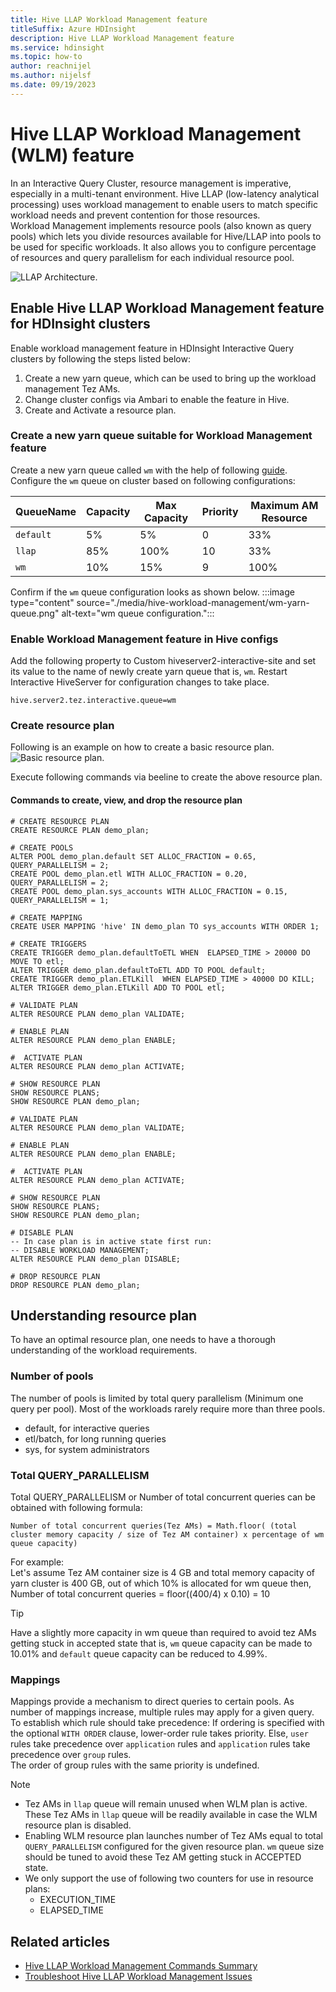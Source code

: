 ```yaml
---
title: Hive LLAP Workload Management feature
titleSuffix: Azure HDInsight
description: Hive LLAP Workload Management feature
ms.service: hdinsight
ms.topic: how-to
author: reachnijel
ms.author: nijelsf
ms.date: 09/19/2023
---
```


# Hive LLAP Workload Management (WLM) feature
In an Interactive Query Cluster, resource management is imperative, especially in a multi-tenant environment. Hive LLAP (low-latency analytical processing) uses workload management to enable users to match specific workload needs and prevent contention for those resources. <br> 
Workload Management implements resource pools (also known as query pools) which lets you divide resources available for Hive/LLAP into pools to be used for specific workloads.
It also allows you to configure percentage of resources and query parallelism for each individual resource pool.

![`LLAP Architecture.`](./media/hive-workload-management/llap-architecture.png)

## Enable Hive LLAP Workload Management feature for HDInsight clusters

Enable workload management feature in HDInsight Interactive Query clusters by following the steps listed below:
1. Create a new yarn queue, which can be used to bring up the workload management Tez AMs.
2. Change cluster configs via Ambari to enable the feature in Hive.
3. Create and Activate a resource plan.

### Create a new yarn queue suitable for Workload Management feature
Create a new yarn queue called `wm` with the help of following [guide](../hdinsight-troubleshoot-yarn.md).
Configure the `wm` queue on cluster based on following configurations:

| QueueName   | Capacity | Max Capacity | Priority | Maximum AM Resource |
|------------|---------|--------------|----------|---------------------|
| `default`   | 5%       | 5%           | 0        | 33%                 |
| `llap`      | 85%      | 100%         | 10       | 33%                 |
| `wm`        | 10%      | 15%          | 9        | 100%                |

Confirm if the `wm` queue configuration looks as shown below.
:::image type="content" source="./media/hive-workload-management/wm-yarn-queue.png" alt-text="wm queue configuration.":::

### Enable Workload Management feature in Hive configs
Add the following property to Custom hiveserver2-interactive-site and set its value to the name of newly create yarn queue that is, `wm`. Restart Interactive HiveServer for configuration changes to take place.
```
hive.server2.tez.interactive.queue=wm
```

### Create resource plan
Following is an example on how to create a basic resource plan.
![`Basic resource plan.`](./media/hive-workload-management/wlm-resourceplan.jpg)

Execute following commands via beeline to create the above resource plan.

#### Commands to create, view, and drop the resource plan
```hql
# CREATE RESOURCE PLAN
CREATE RESOURCE PLAN demo_plan;

# CREATE POOLS
ALTER POOL demo_plan.default SET ALLOC_FRACTION = 0.65, QUERY_PARALLELISM = 2;
CREATE POOL demo_plan.etl WITH ALLOC_FRACTION = 0.20, QUERY_PARALLELISM = 2;
CREATE POOL demo_plan.sys_accounts WITH ALLOC_FRACTION = 0.15, QUERY_PARALLELISM = 1;

# CREATE MAPPING
CREATE USER MAPPING 'hive' IN demo_plan TO sys_accounts WITH ORDER 1;
 
# CREATE TRIGGERS
CREATE TRIGGER demo_plan.defaultToETL WHEN  ELAPSED_TIME > 20000 DO MOVE TO etl;
ALTER TRIGGER demo_plan.defaultToETL ADD TO POOL default;
CREATE TRIGGER demo_plan.ETLKill  WHEN ELAPSED_TIME > 40000 DO KILL;
ALTER TRIGGER demo_plan.ETLKill ADD TO POOL etl;

# VALIDATE PLAN
ALTER RESOURCE PLAN demo_plan VALIDATE;

# ENABLE PLAN
ALTER RESOURCE PLAN demo_plan ENABLE;

#  ACTIVATE PLAN
ALTER RESOURCE PLAN demo_plan ACTIVATE;

# SHOW RESOURCE PLAN
SHOW RESOURCE PLANS;
SHOW RESOURCE PLAN demo_plan;

# VALIDATE PLAN
ALTER RESOURCE PLAN demo_plan VALIDATE;

# ENABLE PLAN
ALTER RESOURCE PLAN demo_plan ENABLE;

#  ACTIVATE PLAN
ALTER RESOURCE PLAN demo_plan ACTIVATE;

# SHOW RESOURCE PLAN
SHOW RESOURCE PLANS;
SHOW RESOURCE PLAN demo_plan;

# DISABLE PLAN
-- In case plan is in active state first run:
-- DISABLE WORKLOAD MANAGEMENT;
ALTER RESOURCE PLAN demo_plan DISABLE;

# DROP RESOURCE PLAN
DROP RESOURCE PLAN demo_plan;
```

## Understanding resource plan
To have an optimal resource plan, one needs to have a thorough understanding of the workload requirements.

### Number of pools
The number of pools is limited by total query parallelism (Minimum one query per pool).
Most of the workloads rarely require more than three pools. 
- default, for interactive queries 
- etl/batch, for long running queries
- sys, for system administrators

### Total QUERY_PARALLELISM
Total QUERY_PARALLELISM or Number of total concurrent queries can be obtained with following formula:

```
Number of total concurrent queries(Tez AMs) = Math.floor( (total cluster memory capacity / size of Tez AM container) x percentage of wm queue capacity)
```

For example: <br/>
Let's assume Tez AM container size is 4 GB and total memory capacity of yarn cluster is 400 GB, out of which 10% is allocated for wm queue then, <br/>
Number of total concurrent queries = floor((400/4) x 0.10) = 10

> [!Tip]
> Have a slightly more capacity in wm queue than required to avoid tez AMs getting stuck in accepted state that is, `wm` queue capacity can be made to 10.01% and `default` queue capacity can be reduced to 4.99%.

### Mappings
Mappings provide a mechanism to direct queries to certain pools. As number of mappings increase, multiple rules may apply for a given query. To establish which rule should take precedence:
If ordering is specified with the optional `WITH ORDER` clause, lower-order rule takes priority. Else, `user` rules take precedence over `application` rules and `application` rules take precedence over `group` rules. <br/>
The order of group rules with the same priority is undefined.


> [!Note]
> * Tez AMs in `llap` queue will remain unused when WLM plan is active. These Tez AMs in `llap` queue will be readily available in case the WLM resource plan is disabled.
> * Enabling WLM resource plan launches number of Tez AMs equal to total `QUERY_PARALLELISM` configured for the given resource plan. `wm` queue size should be tuned to avoid these Tez AM getting stuck in ACCEPTED state.
> * We only support the use of following two counters for use in resource plans:
>    * EXECUTION_TIME
>    * ELAPSED_TIME

## Related articles
* [Hive LLAP Workload Management Commands Summary](workload-management-commands.md)
* [Troubleshoot Hive LLAP Workload Management Issues](troubleshoot-workload-management-issues.md)


